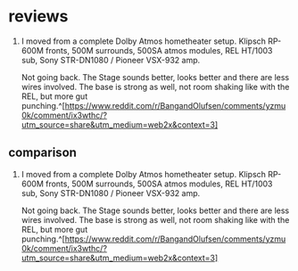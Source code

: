 # reviews
1. I moved from a complete Dolby Atmos hometheater setup. Klipsch RP-600M fronts, 500M surrounds, 500SA atmos modules, REL HT/1003 sub, Sony STR-DN1080 / Pioneer VSX-932 amp.
   
   Not going back. The Stage sounds better, looks better and there are less wires involved. The base is strong as well, not room shaking like with the REL, but more gut punching.^[https://www.reddit.com/r/BangandOlufsen/comments/yzmu0k/comment/ix3wthc/?utm_source=share&utm_medium=web2x&context=3]

## comparison
1. I moved from a complete Dolby Atmos hometheater setup. Klipsch RP-600M fronts, 500M surrounds, 500SA atmos modules, REL HT/1003 sub, Sony STR-DN1080 / Pioneer VSX-932 amp.
   
   Not going back. The Stage sounds better, looks better and there are less wires involved. The base is strong as well, not room shaking like with the REL, but more gut punching.^[https://www.reddit.com/r/BangandOlufsen/comments/yzmu0k/comment/ix3wthc/?utm_source=share&utm_medium=web2x&context=3]